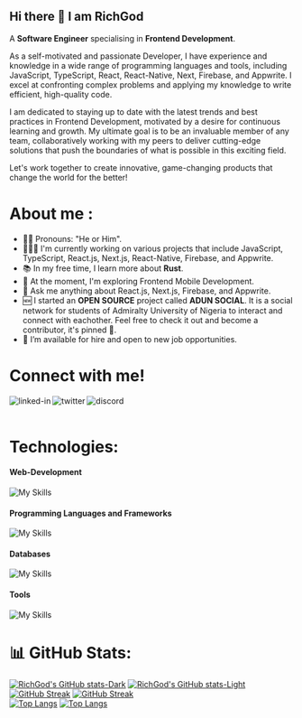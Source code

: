 ## Hi there 👋 I am RichGod

A <b>Software Engineer</b> specialising in <b>Frontend Development</b>.

As a self-motivated and passionate Developer, I have experience and knowledge in a wide range of programming languages and tools, including JavaScript, TypeScript, React, React-Native, Next, Firebase, and Appwrite. I excel at confronting complex problems and applying my knowledge to write efficient, high-quality code.<br/>

I am dedicated to staying up to date with the latest trends and best practices in Frontend Development, motivated by a desire for continuous learning and growth. My ultimate goal is to be an invaluable member of any team, collaboratively working with my peers to deliver cutting-edge solutions that push the boundaries of what is possible in this exciting field.<br/>

Let's work together to create innovative, game-changing products that change the world for the better!

# About me :
- 👩‍💻 Pronouns: "He or Him".
- 👷🏾‍♂️ I'm currently working on various projects that include JavaScript, TypeScript, React.js, Next.js, React-Native, Firebase, and Appwrite.
- 📚 In my free time, I learn more about <b>Rust</b>.
- 🔭 At the moment, I'm exploring Frontend Mobile Development.
- 💬 Ask me anything about React.js, Next.js, Firebase, and Appwrite.
- 🆕 I started an <b>OPEN SOURCE</b> project called <b>ADUN SOCIAL</b>. It is a social network for students of Admiralty University of Nigeria to interact and connect with eachother. Feel free to check it out and become a contributor, it's pinned 🔽.
- 💼 I’m available for hire and open to new job opportunities.

# Connect with me!
<a href=https://www.linkedin.com/in/richgod-usen-9503201b6/><img align="left" alt="linked-in" src="https://img.shields.io/badge/linkedin-%230077B5.svg?&style=for-the-badge&logo=linkedin&logoColor=white" /></a>
<a href=https://twitter.com/riichgod_><img align="left" alt="twitter" src="https://img.shields.io/badge/twitter-%231DA1F2.svg?&style=for-the-badge&logo=twitter&logoColor=white" /></a>
<a href=https://discord.com/users/RichGod93#3676><img align="left" alt="discord" src="https://img.shields.io/badge/Discord-7289DA?style=for-the-badge&logo=discord&logoColor=white" /></a>  
<br>

# Technologies:

#### Web-Development
![My Skills](https://skillicons.dev/icons?i=html,css,js,ts,tailwindcss,materialui,react,next,nodejs)
#### Programming Languages and Frameworks
![My Skills](https://skillicons.dev/icons?i=rust,go)
#### Databases
![My Skills](https://skillicons.dev/icons?i=firebase,appwrite)
#### Tools
![My Skills](https://skillicons.dev/icons?i=vscode,git,github,docker,postman,ai,ps,figma,xd)

# 📊 GitHub Stats:
[![RichGod's GitHub stats-Dark](https://github-readme-stats.vercel.app/api?username=RichGod93&show_icons=true&theme=dark#gh-dark-mode-only)](https://github.com/RichGod93/github-readme-stats#gh-dark-mode-only)
[![RichGod's GitHub stats-Light](https://github-readme-stats.vercel.app/api?username=RichGod93&show_icons=true&theme=default#gh-light-mode-only)](https://github.com/RichGod93/github-readme-stats#gh-light-mode-only)<br/>
[![GitHub Streak](https://streak-stats.demolab.com/?user=RichGod93&theme=dark#gh-dark-mode-only)](https://git.io/streak-stats#gh-dark-mode-only)
[![GitHub Streak](https://streak-stats.demolab.com/?user=RichGod93&theme=default#gh-light-mode-only)](https://git.io/streak-stats#gh-light-mode-only)<br/>
[![Top Langs](https://github-readme-stats.vercel.app/api/top-langs/?username=RichGod93&layout=compact&theme=dark#gh-dark-mode-only)](https://github.com/RichGod93/github-readme-stats#gh-dark-mode-only)
[![Top Langs](https://github-readme-stats.vercel.app/api/top-langs/?username=RichGod93&layout=compact&theme=default#gh-light-mode-only)](https://github.com/RichGod93/github-readme-stats#gh-light-mode-only)
